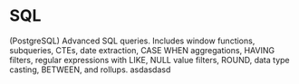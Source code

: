 # SQL
(PostgreSQL) Advanced SQL queries. Includes window functions, subqueries, CTEs, date extraction, CASE WHEN aggregations, HAVING filters, regular expressions with LIKE, NULL value filters, ROUND, data type casting, BETWEEN, and rollups.
asdasdasd

